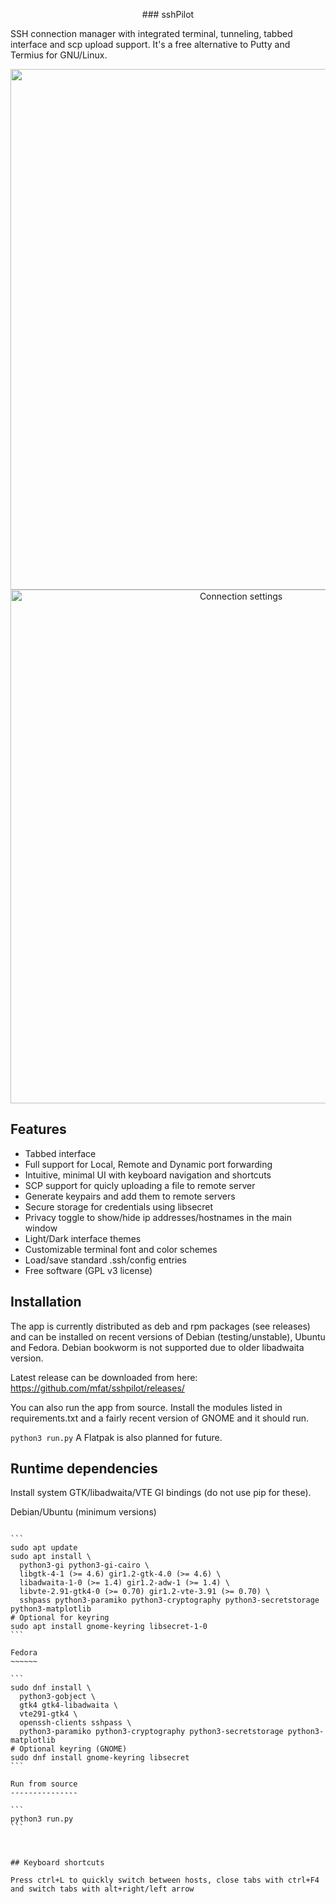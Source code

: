 
<p align="center">
### sshPilot
</p>

SSH connection manager with integrated terminal, tunneling, tabbed interface and scp upload support. It's a free alternative to Putty and Termius for GNU/Linux.

<p align="center">
<img width="1260" height="833" alt="Main window" src="https://github.com/user-attachments/assets/743bb1fb-22de-4537-ba91-775cea48d57a" />

<img width="722" height="822" alt="Connection settings" src="https://github.com/user-attachments/assets/55fad9a6-9d4d-4c15-bfac-8c19c6df15c5" />
</p>


## Features

- Tabbed interface
- Full support for Local, Remote and Dynamic port forwarding 
- Intuitive, minimal UI with keyboard navigation and shortcuts
- SCP support for quicly uploading a file to remote server
- Generate keypairs and add them to remote servers
- Secure storage for credentials using libsecret
- Privacy toggle to show/hide ip addresses/hostnames in the main window
- Light/Dark interface themes
- Customizable terminal font and color schemes
- Load/save standard .ssh/config entries
- Free software (GPL v3 license)

## Installation 

The app is currently distributed as deb and rpm packages (see releases) and can be installed on recent versions of Debian (testing/unstable), Ubuntu and Fedora. Debian bookworm is not supported due to older libadwaita version.

Latest release can be downloaded from here: https://github.com/mfat/sshpilot/releases/

You can also run the app from source. Install the modules listed in requirements.txt and a fairly recent version of GNOME and it should run.

`
python3 run.py
`
A Flatpak is also planned for future.



Runtime dependencies
--------------------

Install system GTK/libadwaita/VTE GI bindings (do not use pip for these).

Debian/Ubuntu (minimum versions)
~~~~~~~~~~~~~

```
sudo apt update
sudo apt install \
  python3-gi python3-gi-cairo \
  libgtk-4-1 (>= 4.6) gir1.2-gtk-4.0 (>= 4.6) \
  libadwaita-1-0 (>= 1.4) gir1.2-adw-1 (>= 1.4) \
  libvte-2.91-gtk4-0 (>= 0.70) gir1.2-vte-3.91 (>= 0.70) \
  sshpass python3-paramiko python3-cryptography python3-secretstorage python3-matplotlib
# Optional for keyring
sudo apt install gnome-keyring libsecret-1-0
```

Fedora
~~~~~~

```
sudo dnf install \
  python3-gobject \
  gtk4 gtk4-libadwaita \
  vte291-gtk4 \
  openssh-clients sshpass \
  python3-paramiko python3-cryptography python3-secretstorage python3-matplotlib
# Optional keyring (GNOME)
sudo dnf install gnome-keyring libsecret
```

Run from source
---------------

```
python3 run.py
```



## Keyboard shortcuts

Press ctrl+L to quickly switch between hosts, close tabs with ctrl+F4 and switch tabs with alt+right/left arrow
